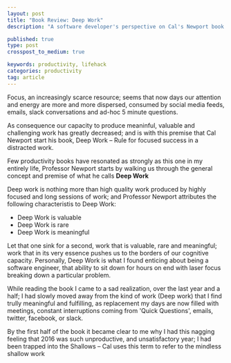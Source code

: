 ```yaml
---
layout: post
title: "Book Review: Deep Work"
description: "A software developer's perspective on Cal's Newport book Deep Work"

published: true
type: post
crosspost_to_medium: true

keywords: productivity, lifehack
categories: productivity
tag: article
---
```


Focus, an increasingly scarce resource; seems that now days our attention and energy are more and more dispersed, consumed by social media feeds, emails, slack conversations and ad-hoc 5 minute questions.

As consequence our capacity to produce meaninful, valuable and challenging work has greatly decreased; and is with this premise that Cal Newport start his book, Deep Work – Rule for focused success in a distracted work. 

Few productivity books have resonated as strongly as this one in my entirely life, Professor Newport starts by walking us through the general concept and premise of what he calls **Deep Work**

Deep work is nothing more than high quality work produced by highly focused and long sessions of work; and Professor Newport attributes the following characteristis to Deep Work:

- Deep Work is valuable
- Deep Work is rare
- Deep Work is meaningful

Let that one sink for a second, work that is valuable, rare and meaningful; work that in its very essence pushes us to the borders of our cognitive capacity. Personally, Deep Work is what I found enticing about being a software engineer, that ability to sit down for hours on end with laser focus breaking down a particular problem.

While reading the book I came to a sad realization, over the last year and a half; I had slowly moved away from the kind of work (Deep work) that I find trully meaningful and fulfilling, as replacement my days are now filled with meetings, constant interruptions coming from 'Quick Questions', emails, twitter, facebook, or slack. 

By the first half of the book it became clear to me why I had this nagging feeling that 2016 was such unproductive, and unsatisfactory year; I had been trapped into the Shallows – Cal uses this term to refer to the mindless shallow work


